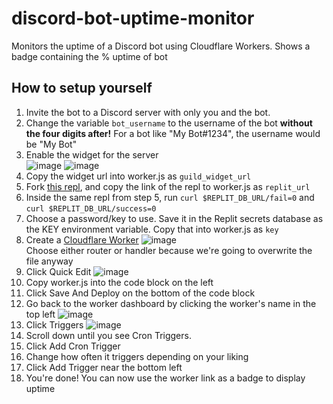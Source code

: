 # discord-bot-uptime-monitor
Monitors the uptime of a Discord bot using Cloudflare Workers. Shows a badge containing the % uptime of bot
## How to setup yourself
1. Invite the bot to a Discord server with only you and the bot.<br>
2. Change the variable `bot_username` to the username of the bot **without the four digits after!** For a bot like "My Bot#1234", the username would be "My Bot"<br>
3. Enable the widget for the server<br>
![image](https://user-images.githubusercontent.com/101084582/191330573-5b471e86-edb1-4ca3-a05c-5d0cd1f5bc92.png)
![image](https://user-images.githubusercontent.com/101084582/191330923-1c2c67c6-0691-451e-9ffe-afdc50e97e64.png)<br>
4. Copy the widget url into worker.js as `guild_widget_url`
5. Fork [this repl](https://replit.com/@themalwarefight/DatabaseAbuse), and copy the link of the repl to worker.js as `replit_url`
6. Inside the same repl from step 5, run `curl $REPLIT_DB_URL/fail=0` and `curl $REPLIT_DB_URL/success=0`
7. Choose a password/key to use. Save it in the Replit secrets database as the KEY environment variable. Copy that into worker.js as `key`
8. Create a [Cloudflare Worker](https://dash.cloudflare.com/sign-up/workers)
![image](https://user-images.githubusercontent.com/101084582/191332712-c01ca640-2e1f-49c5-8a10-e8d95d17b69a.png)<br>
Choose either router or handler because we're going to overwrite the file anyway
9. Click Quick Edit
![image](https://user-images.githubusercontent.com/101084582/191333141-dcc211f5-ee76-458c-ae19-d1697c307336.png)
10. Copy worker.js into the code block on the left
11. Click Save And Deploy on the bottom of the code block
12. Go back to the worker dashboard by clicking the worker's name in the top left
![image](https://user-images.githubusercontent.com/101084582/191333572-c64f0917-4871-44b9-b2c2-1081180f6288.png)
13. Click Triggers
![image](https://user-images.githubusercontent.com/101084582/191333700-6979f589-fc18-4f9e-8878-5deb0338a62a.png)
14. Scroll down until you see Cron Triggers.
15. Click Add Cron Trigger
16. Change how often it triggers depending on your liking
17. Click Add Trigger near the bottom left
18. You're done! You can now use the worker link as a badge to display uptime
